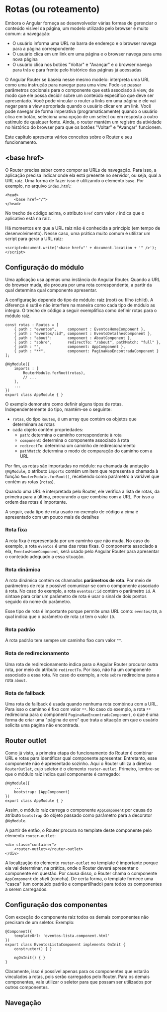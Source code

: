 # Rotas \(ou roteamento\)

Embora o Angular forneça ao desenvolvedor várias formas de gerenciar o conteúdo visível da página, um modelo utilizado pelo browser é muito comum: a navegação:

* O usuário informa uma URL na barra de endereço e o browser navega para a página correspondente
* O usuário clica em um link em uma página e o browser navega para uma nova página
* O usuário clica nos botões "Voltar" e "Avançar" e o browser navega para trás e para frente pelo histórico das páginas já acessadas

O Angular Router se baseia nesse mesmo modelo: interpreta uma URL como uma instrução para navegar para uma view. Pode-se passar parâmetros opcionais para o componente que está associado à view, de modo que ele possa decidir sobre um conteúdo específico que deve ser apresentado. Você pode vincular o router a links em uma página e ele vai negar para a view apropriada quando o usuário clicar em um link. Você pode navegar de forma imperativa \(programaticamente\) quando o usuário clica em botão, seleciona uma opção de um select ou em resposta a outro estímulo de qualquer fonte. Ainda, o router mantém um registro da atividade no histórico do browser para que os botões "Voltar" e "Avançar" funcionem.

Este capítulo apresenta vários conceitos sobre o Router e seu funcionamento.

## &lt;base href&gt;

O Router precisa saber como compor as URLs de navegação. Para isso, a aplicação precisa indicar onde ela está presente no servidor, ou seja, qual a URL raiz. Uma forma de fazer isso é utilizando o elemento `base`. Por exemplo, no arquivo `index.html`:

```
<head>
    <base href="/">
</head>
```

No trecho de código acima, o atributo `href` com valor `/` indica que o aplicativo está na raiz.

Há momentos em que a URL raiz não é conhecida a princípio \(em tempo de desenvolvimento\). Nesse caso, uma prática muito comum é utilizar um script para gerar a URL raiz:

```
<script>document.write('<base href="' + document.location + '" />');</script>
```

## Configuração do módulo

Uma aplicação usa apenas uma instância do Angular Router. Quando a URL do browser muda, ele procura por uma rota correspondente, a partir da qual determina qual componente apresentar.

A configuração depende do tipo de módulo: raiz \(root\) ou filho \(child\). A diferença é sutil e não interfere na maneira como cada tipo de módulo as integra. O trecho de código a seguir exemplifica como definir rotas para o módulo raiz.

```
const rotas : Routes = [
    { path : "eventos",     component : EventosHomeComponent },
    { path : "eventos/:id", component : EventoDetalhesComponent },
    { path : "about":       component : AboutComponent },
    { path : "sobre",       redirectTo: "/about", pathMatch: "full" },
    { path : "",            component: AppComponent },
    { path : "**",          component: PaginaNaoEncontradaComponent }
];

@NgModule({
    imports : [
        RouterModule.forRoot(rotas),
        // ...
    ],
    ...
})
export class AppModule { }
```

O exemplo demonstra como definir alguns tipos de rotas. Independentemente do tipo, mantém-se o seguinte:

* `rotas`, do tipo `Routes`, é um array que contém os objetos que determinam as rotas
* cada objeto contém propriedades:
  * `path`: determina o caminho correspondente à rota
  * `component`: determina o componente associado à rota
  * `redirectTo`: determina um caminho de redirecionamento
  * `pathMatch`: determina o modo de comparação do caminho com a URL

Por fim, as rotas são importadas no módulo: na chamada da anotação `@NgModule`, o atributo `imports` contém um item que representa a chamada à função `RouterModule.forRoot()`, recebendo como parâmetro a variável que contém as rotas \(`rotas`\).

Quando uma URL é interpretada pelo Router, ele verifica a lista de rotas, da primeira para a última, procurando a que combina com a URL. Por isso a ordem das rotas é importante.

A seguir, cada tipo de rota usado no exemplo de código a cima é apresentado com um pouco mais de detalhes

### Rota fixa

A rota fixa é representada por um caminho que não muda. No caso do exemplo, a rota `eventos` é uma das rotas fixas. O componente associado a ela, `EventosHomeComponent`, será usado pelo Angular Router para apresentar o conteúdo adequado a essa situação.

### Rota dinâmica

A rota dinâmica contém os chamados **parâmetros de rota**. Por meio de parâmetros de rota é possível comunicar-se com o componente associado à rota. No caso do exemplo, a rota `eventos/:id` contém o parâmetro `id`. A sintaxe para criar um parâmetro de rota é usar o sinal de dois pontos seguido do nome do parâmetro.

Esse tipo de rota é importante porque permite uma URL como: `eventos/10`, a qual indica que o parâmetro de rota `id` tem o valor `10`.

### Rota padrão

A rota padrão tem sempre um caminho fixo com valor `""`.

### Rota de redirecionamento

Uma rota de redirecionamento indica para o Angular Router procurar outra rota, por meio do atributo `redirectTo`. Por isso, não há um componente associado a essa rota. No caso do exemplo, a rota `sobre` redireciona para a rota `about`.

### Rota de fallback

Uma rota de fallback é usada quando nenhuma rota combinou com a URL. Para isso o caminho é fixo com valor `**`. No caso do exemplo, a rota `**` redireciona para o component `PaginaNaoEncontradaComponent`, o que é uma forma de criar uma "página de erro" que trata a situação em que o usuário solicita uma página não encontrada.

## Router outlet

Como já visto, a primeira etapa do funcionamento do Router é combinar URL e rotas para identificar qual componente apresentar. Entretanto, esse componente não é apresentado sozinho. Aqui o Router utiliza a diretiva `RouterOutlet`, cujo seletor é o elemento `router-outlet`. Primeiro, lembre-se que o módulo raiz indica qual componente é carregado:

```
@NgModule({
    ...
    bootstrap: [AppComponent]
})
export class AppModule { }
```

Assim, o módulo raiz carrega o componente `AppComponent` por causa do atributo `bootstrap` do objeto passado como parâmetro para a decorator `@NgModule`.

A partir de então, o Router procura no template deste componente pelo elemento `router-outlet`:

```
<div class="container">
    <router-outlet></router-outlet>
</div>
```

A localização do elemento `router-outlet` no template é importante porque ela vai determinar, na prática, onde o Router deverá apresentar o componente em questão. Por causa disso, o Router chama o componente `AppComponent` de _shell_ \(concha\). De certa forma, o template fornece uma "casca" \(um conteúdo padrão e compartilhado\) para todos os componentes a serem carregados.

## Configuração dos componentes

Com exceção do componente raiz todos os demais componentes não precisam de um seletor. Exemplo:

```
@Component({
    templateUrl: 'eventos-lista.component.html'
})
export class EventosListaComponent implements OnInit {
    constructor() { }

    ngOnInit() { }
}
```

Claramente, isso é possível apenas para os componentes que estarão vinculados a rotas, pois serão carregados pelo Router. Para os demais componentes, vale utilizar o seletor para que possam ser utilizados por outros componentes.

## Navegação





